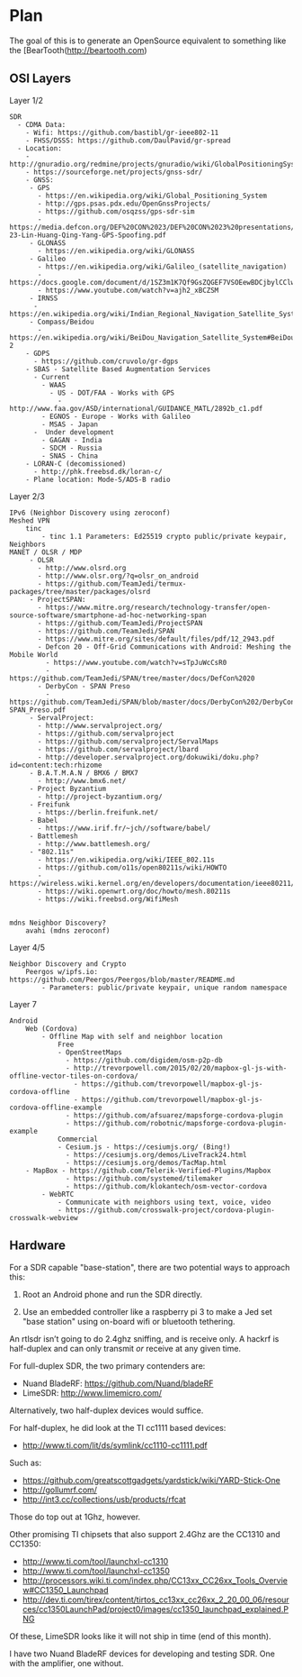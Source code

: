 # Plan

The goal of this is to generate an OpenSource equivalent to something like the [BearTooth(http://beartooth.com)

## OSI Layers

Layer 1/2

    SDR
      - CDMA Data:
        - Wifi: https://github.com/bastibl/gr-ieee802-11
        - FHSS/DSSS: https://github.com/DaulPavid/gr-spread
      - Location:
        - http://gnuradio.org/redmine/projects/gnuradio/wiki/GlobalPositioningSystem
        - https://sourceforge.net/projects/gnss-sdr/
        - GNSS:
         - GPS
           - https://en.wikipedia.org/wiki/Global_Positioning_System
           - http://gps.psas.pdx.edu/OpenGnssProjects/
           - https://github.com/osqzss/gps-sdr-sim
           - https://media.defcon.org/DEF%20CON%2023/DEF%20CON%2023%20presentations/DEFCON-23-Lin-Huang-Qing-Yang-GPS-Spoofing.pdf
         - GLONASS
           - https://en.wikipedia.org/wiki/GLONASS
         - Galileo
           - https://en.wikipedia.org/wiki/Galileo_(satellite_navigation)
           - https://docs.google.com/document/d/1SZ3m1K7Qf9GsZQGEF7VSOEewBDCjbylCClw9rSXwG7Y/edit
           - https://www.youtube.com/watch?v=ajh2_xBCZSM
         - IRNSS
          - https://en.wikipedia.org/wiki/Indian_Regional_Navigation_Satellite_System
         - Compass/Beidou
           - https://en.wikipedia.org/wiki/BeiDou_Navigation_Satellite_System#BeiDou-2
        - GDPS
          - https://github.com/cruvolo/gr-dgps
        - SBAS - Satellite Based Augmentation Services
          - Current
            - WAAS
              - US - DOT/FAA - Works with GPS
                -  http://www.faa.gov/ASD/international/GUIDANCE_MATL/2892b_c1.pdf
            - EGNOS - Europe - Works with Galileo 
            - MSAS - Japan
          -  Under development
            - GAGAN - India
            - SDCM - Russia
            - SNAS - China
        - LORAN-C (decomissioned)
          - http://phk.freebsd.dk/loran-c/
        - Plane location: Mode-S/ADS-B radio

Layer 2/3

    IPv6 (Neighbor Discovery using zeroconf)
    Meshed VPN
        tinc
            - tinc 1.1 Parameters: Ed25519 crypto public/private keypair, Neighbors
    MANET / OLSR / MDP
         - OLSR
           - http://www.olsrd.org
           - http://www.olsr.org/?q=olsr_on_android
           - https://github.com/TeamJedi/termux-packages/tree/master/packages/olsrd
         - ProjectSPAN:
           - https://www.mitre.org/research/technology-transfer/open-source-software/smartphone-ad-hoc-networking-span
           - https://github.com/TeamJedi/ProjectSPAN
           - https://github.com/TeamJedi/SPAN
           - https://www.mitre.org/sites/default/files/pdf/12_2943.pdf
           - Defcon 20 - Off-Grid Communications with Android: Meshing the Mobile World
             - https://www.youtube.com/watch?v=sTpJuWcCsR0
             - https://github.com/TeamJedi/SPAN/tree/master/docs/DefCon%2020
           - DerbyCon - SPAN Preso
             -  https://github.com/TeamJedi/SPAN/blob/master/docs/DerbyCon%202/DerbyCon-SPAN_Preso.pdf
         - ServalProject:
           - http://www.servalproject.org/
           - https://github.com/servalproject
           - https://github.com/servalproject/ServalMaps
           - https://github.com/servalproject/lbard
           - http://developer.servalproject.org/dokuwiki/doku.php?id=content:tech:rhizome
         - B.A.T.M.A.N / BMX6 / BMX7
           - http://www.bmx6.net/
         - Project Byzantium
           - http://project-byzantium.org/
         - Freifunk
           - https://berlin.freifunk.net/
         - Babel
           - https://www.irif.fr/~jch//software/babel/
         - Battlemesh
           - http://www.battlemesh.org/
         - "802.11s"
           - https://en.wikipedia.org/wiki/IEEE_802.11s
           - https://github.com/o11s/open80211s/wiki/HOWTO
           - https://wireless.wiki.kernel.org/en/developers/documentation/ieee80211/802.11s
           - https://wiki.openwrt.org/doc/howto/mesh.80211s
           - https://wiki.freebsd.org/WifiMesh
    

    mdns Neighbor Discovery?
        avahi (mdns zeroconf)

Layer 4/5

    Neighbor Discovery and Crypto
        Peergos w/ipfs.io: https://github.com/Peergos/Peergos/blob/master/README.md
            - Parameters: public/private keypair, unique random namespace

Layer 7

    Android
        Web (Cordova)
            - Offline Map with self and neighbor location
                Free
                - OpenStreetMaps
                  - https://github.com/digidem/osm-p2p-db
                  - http://trevorpowell.com/2015/02/20/mapbox-gl-js-with-offline-vector-tiles-on-cordova/
                    - https://github.com/trevorpowell/mapbox-gl-js-cordova-offline
                    - https://github.com/trevorpowell/mapbox-gl-js-cordova-offline-example
                  - https://github.com/afsuarez/mapsforge-cordova-plugin
                  - https://github.com/robotnic/mapsforge-cordova-plugin-example
                Commercial
                - Cesium.js - https://cesiumjs.org/ (Bing!)
                  - https://cesiumjs.org/demos/LiveTrack24.html
                  - https://cesiumjs.org/demos/TacMap.html
		- MapBox - https://github.com/Telerik-Verified-Plugins/Mapbox
                  - https://github.com/systemed/tilemaker
                  - https://github.com/klokantech/osm-vector-cordova
            - WebRTC
                - Communicate with neighbors using text, voice, video
                - https://github.com/crosswalk-project/cordova-plugin-crosswalk-webview

## Hardware

For a SDR capable "base-station", there are two potential ways to approach this:

1. Root an Android phone and run the SDR directly.

2. Use an embedded controller like a raspberry pi 3 to make a Jed set "base station" using on-board wifi or bluetooth tethering.

An rtlsdr isn’t going to do 2.4ghz sniffing, and is receive only.
A hackrf is half-duplex and can only transmit _or_ receive at any given time.

For full-duplex SDR, the two primary contenders are:

 - Nuand BladeRF: https://github.com/Nuand/bladeRF
 - LimeSDR: http://www.limemicro.com/

Alternatively, two half-duplex devices would suffice.

For half-duplex, he did look at the TI cc1111 based devices:

  - http://www.ti.com/lit/ds/symlink/cc1110-cc1111.pdf

Such as:

  - https://github.com/greatscottgadgets/yardstick/wiki/YARD-Stick-One
  - http://gollumrf.com/
  - http://int3.cc/collections/usb/products/rfcat

Those do top out at 1Ghz, however.

Other promising TI chipsets that also support 2.4Ghz are the CC1310 and CC1350:

  - http://www.ti.com/tool/launchxl-cc1310
  - http://www.ti.com/tool/launchxl-cc1350
  - http://processors.wiki.ti.com/index.php/CC13xx_CC26xx_Tools_Overview#CC1350_Launchpad
  - http://dev.ti.com/tirex/content/tirtos_cc13xx_cc26xx_2_20_00_06/resources/cc1350LaunchPad/project0/images/cc1350_launchpad_explained.PNG

Of these, LimeSDR looks like it will not ship in time (end of this month).

I have two Nuand BladeRF devices for developing and testing SDR. One with the amplifier, one without.

